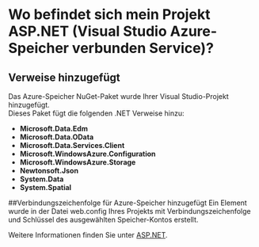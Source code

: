 <properties
    pageTitle="Wo befindet sich mein ASP.NET Project? | Microsoft Azure | Visual Studio verbunden services"
    description="Was geschieht nach dem Hinzufügen von Azure-Speicher zu einem ASP.NET-Projekt mit Visual Studio Services verbunden werden"
    services="storage"
    documentationCenter=""
    authors="TomArcher"
    manager="douge"
    editor=""/>

<tags
    ms.service="storage"
    ms.workload="web"
    ms.tgt_pltfrm="vs-what-happened"
    ms.devlang="na"
    ms.topic="article"
    ms.date="08/15/2016"
    ms.author="tarcher"/>

# <a name="what-happened-to-my-aspnet-project-visual-studio-azure-storage-connected-service"></a>Wo befindet sich mein Projekt ASP.NET (Visual Studio Azure-Speicher verbunden Service)?

## <a name="references-added"></a>Verweise hinzugefügt

Das Azure-Speicher NuGet-Paket wurde Ihrer Visual Studio-Projekt hinzugefügt.  
Dieses Paket fügt die folgenden .NET Verweise hinzu:

- **Microsoft.Data.Edm**
- **Microsoft.Data.OData**
- **Microsoft.Data.Services.Client**
- **Microsoft.WindowsAzure.Configuration**
- **Microsoft.WindowsAzure.Storage**
- **Newtonsoft.Json**
- **System.Data**
- **System.Spatial**

##<a name="connection-string-for-azure-storage-added"></a>Verbindungszeichenfolge für Azure-Speicher hinzugefügt
Ein Element wurde in der Datei web.config Ihres Projekts mit Verbindungszeichenfolge und Schlüssel des ausgewählten Speicher-Kontos erstellt.

Weitere Informationen finden Sie unter [ASP.NET](http://www.asp.net).
